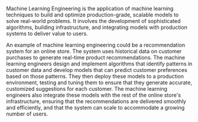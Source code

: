 Machine Learning Engineering is the application of machine learning techniques to build and optimize production-grade, scalable models to solve real-world problems. It involves the development of sophisticated algorithms, building infrastructure, and integrating models with production systems to deliver value to users.

An example of machine learning engineering could be a recommendation system for an online store. The system uses historical data on customer purchases to generate real-time product recommendations. The machine learning engineers design and implement algorithms that identify patterns in customer data and develop models that can predict customer preferences based on those patterns. They then deploy these models to a production environment, testing and tuning them to ensure that they generate accurate, customized suggestions for each customer. The machine learning engineers also integrate these models with the rest of the online store's infrastructure, ensuring that the recommendations are delivered smoothly and efficiently, and that the system can scale to accommodate a growing number of users.